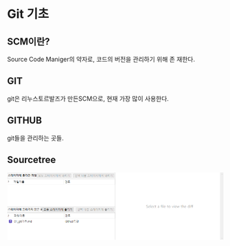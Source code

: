 # Git 기초

## SCM이란?

Source Code Maniger의 약자로, 코드의 버전을 관리하기 위해 존     재한다.

## GIT

git은 리누스토르발즈가 만든SCM으로, 현재 가장 많이 사용한다.

## GITHUB

git들을 관리하는 곳들.

## Sourcetree

![image-20191216164917414](01_git기초.assets/image-20191216164917414.png)











